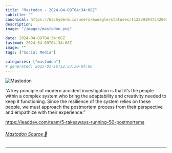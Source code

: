 ```yaml
---
title: "Mastodon - 2024-04-09T04:34:08Z"
subtitle: ""
canonical: https://hachyderm.io/users/mweagle/statuses/112239394734280166
description:
image: "/images/mastodon.png"

date: 2024-04-09T04:34:08Z
lastmod: 2024-04-09T04:34:08Z
image: ""
tags: ["Social Media"]

categories: ["mastodon"]
# generated: 2025-03-16T12:33:30-04:00
---
```

![Mastodon](/images/mastodon.png)

<p>“A key principle of modern accident investigation is that it’s the people within a complex system who bring the adaptability and creativity needed to keep it functioning. Since the resilience of the system relies on these people, we must approach the postmortem process from their perspective and empathize with their experience.”</p><p><a href="https://leaddev.com/team/5-takeaways-running-50-postmortems" target="_blank" rel="nofollow noopener noreferrer" translate="no"><span class="invisible">https://</span><span class="ellipsis">leaddev.com/team/5-takeaways-r</span><span class="invisible">unning-50-postmortems</span></a></p>


###### [Mastodon Source 🐘](https://hachyderm.io/@mweagle/112239394734280166)

___
